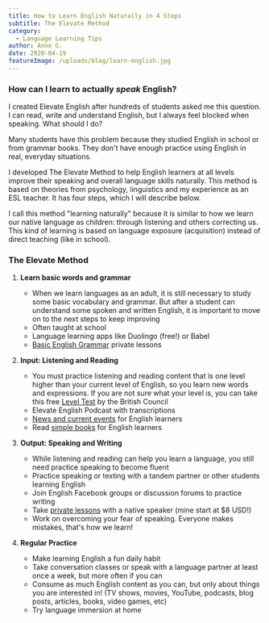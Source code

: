 ```yaml
---
title: How to Learn English Naturally in 4 Steps
subtitle: The Elevate Method
category:
  - Language Learning Tips
author: Anne G.
date: 2020-04-19
featureImage: /uploads/blog/learn-english.jpg
---
```

### How can I learn to actually _speak_ English?

I created Elevate English after hundreds of students asked me this question. I can read, write and understand English, but I always feel blocked when speaking. What should I do?

Many students have this problem because they studied English in school or from grammar books. They don't have enough practice using English in real, everyday situations.  

I developed The Elevate Method to help English learners at all levels improve their speaking and overall language skills naturally. This method is based on theories from psychology, linguistics and my experience as an ESL teacher. It has four steps, which I will describe below. 

I call this method "learning naturally" because it is similar to how we learn our native language as children: through listening and others correcting us. This kind of learning is based on language exposure (acquisition) instead of direct teaching (like in school).



### The Elevate Method

  1. **Learn basic words and grammar**
      - When we learn languages as an adult, it is still necessary to study some basic vocabulary and grammar. But after a student can understand some spoken and written English, it is important to move on to the next steps to keep improving
      - Often taught at school
      - Language learning apps like Duolingo (free!) or Babel
      - [Basic English Grammar](https://www.italki.com/englishwithanne) private lessons


  2. **Input: Listening and Reading**
      - You must practice listening and reading content that is one level higher than your current level of English, so you learn new words and expressions. If you are not sure what your level is, you can take this free [Level Test](https://learnenglish.britishcouncil.org/online-english-level-test) by the British Council
      - Elevate English Podcast with transcriptions
      - [News and current events](https://engoo.com/app/daily-news) for English learners
      - Read [simple books](https://kierandonaghy.com/seven-best-simple-novels-english-language-students/) for English learners


  3. **Output: Speaking and Writing**
      - While listening and reading can help you learn a language, you still need practice speaking to become fluent
      - Practice speaking or texting with a tandem partner or other students learning English
      - Join English Facebook groups or discussion forums to practice writing
      - Take [private lessons](https://www.italki.com/englishwithanne) with a native speaker (mine start at $8 USD!)
      - Work on overcoming your fear of speaking. Everyone makes mistakes, that's how we learn!


  4. **Regular Practice**
      - Make learning English a fun daily habit
      - Take conversation classes or speak with a language partner at least once a week, but more often if you can
      - Consume as much English content as you can, but only about things you are interested in! (TV shows, movies, YouTube, podcasts, blog posts, articles, books, video games, etc)
      - Try language immersion at home

